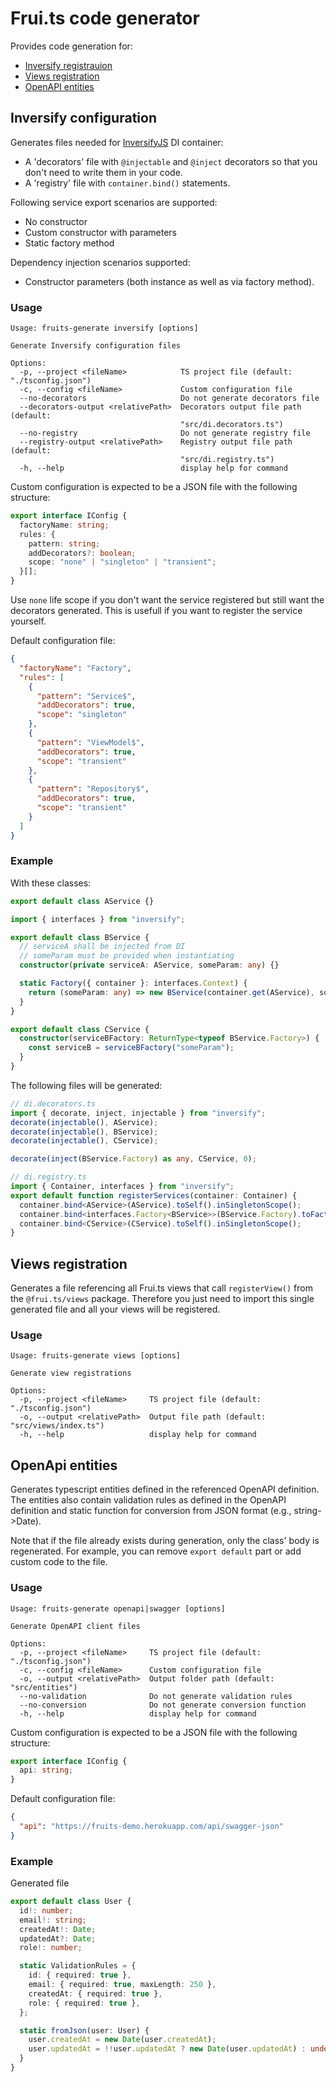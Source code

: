 # Frui.ts code generator

Provides code generation for:

- [Inversify registrauion](#Inversify-configuration)
- [Views registration](#Views-registration)
- [OpenAPI entities](#OpenApi-entities)

## Inversify configuration

Generates files needed for [InversifyJS](https://github.com/inversify/InversifyJS) DI container:

- A 'decorators' file with `@injectable` and `@inject` decorators so that you don't need to write them in your code.
- A 'registry' file with `container.bind()` statements.

Following service export scenarios are supported:

- No constructor
- Custom constructor with parameters
- Static factory method

Dependency injection scenarios supported:

- Constructor parameters (both instance as well as via factory method).

### Usage

```console
Usage: fruits-generate inversify [options]

Generate Inversify configuration files

Options:
  -p, --project <fileName>            TS project file (default: "./tsconfig.json")
  -c, --config <fileName>             Custom configuration file
  --no-decorators                     Do not generate decorators file
  --decorators-output <relativePath>  Decorators output file path (default:
                                      "src/di.decorators.ts")
  --no-registry                       Do not generate registry file
  --registry-output <relativePath>    Registry output file path (default:
                                      "src/di.registry.ts")
  -h, --help                          display help for command
```

Custom configuration is expected to be a JSON file with the following structure:

```ts
export interface IConfig {
  factoryName: string;
  rules: {
    pattern: string;
    addDecorators?: boolean;
    scope: "none" | "singleton" | "transient";
  }[];
}
```

Use `none` life scope if you don't want the service registered but still want the decorators generated. This is usefull if you want to register the service yourself.

Default configuration file:

```json
{
  "factoryName": "Factory",
  "rules": [
    {
      "pattern": "Service$",
      "addDecorators": true,
      "scope": "singleton"
    },
    {
      "pattern": "ViewModel$",
      "addDecorators": true,
      "scope": "transient"
    },
    {
      "pattern": "Repository$",
      "addDecorators": true,
      "scope": "transient"
    }
  ]
}
```

### Example

With these classes:

```ts
export default class AService {}
```

```ts
import { interfaces } from "inversify";

export default class BService {
  // serviceA shall be injected from DI
  // someParam must be provided when instantiating
  constructor(private serviceA: AService, someParam: any) {}

  static Factory({ container }: interfaces.Context) {
    return (someParam: any) => new BService(container.get(AService), someParam);
  }
}
```

```ts
export default class CService {
  constructor(serviceBFactory: ReturnType<typeof BService.Factory>) {
    const serviceB = serviceBFactory("someParam");
  }
}
```

The following files will be generated:

```ts
// di.decorators.ts
import { decorate, inject, injectable } from "inversify";
decorate(injectable(), AService);
decorate(injectable(), BService);
decorate(injectable(), CService);

decorate(inject(BService.Factory) as any, CService, 0);
```

```ts
// di.registry.ts
import { Container, interfaces } from "inversify";
export default function registerServices(container: Container) {
  container.bind<AService>(AService).toSelf().inSingletonScope();
  container.bind<interfaces.Factory<BService>>(BService.Factory).toFactory(BService.Factory);
  container.bind<CService>(CService).toSelf().inSingletonScope();
}
```

## Views registration

Generates a file referencing all Frui.ts views that call `registerView()` from the `@frui.ts/views` package. Therefore you just need to import this single generated file and all your views will be registered.

### Usage

```console
Usage: fruits-generate views [options]

Generate view registrations

Options:
  -p, --project <fileName>     TS project file (default: "./tsconfig.json")
  -o, --output <relativePath>  Output file path (default: "src/views/index.ts")
  -h, --help                   display help for command
```

## OpenApi entities

Generates typescript entities defined in the referenced OpenAPI definition. The entities also contain validation rules as defined in the OpenAPI definition and static function for conversion from JSON format (e.g., string->Date).

Note that if the file already exists during generation, only the class' body is regenerated. For example, you can remove `export default` part or add custom code to the file.

### Usage

```console
Usage: fruits-generate openapi|swagger [options]

Generate OpenAPI client files

Options:
  -p, --project <fileName>     TS project file (default: "./tsconfig.json")
  -c, --config <fileName>      Custom configuration file
  -o, --output <relativePath>  Output folder path (default: "src/entities")
  --no-validation              Do not generate validation rules
  --no-conversion              Do not generate conversion function
  -h, --help                   display help for command
```

Custom configuration is expected to be a JSON file with the following structure:

```ts
export interface IConfig {
  api: string;
}
```

Default configuration file:

```json
{
  "api": "https://fruits-demo.herokuapp.com/api/swagger-json"
}
```

### Example

Generated file

```ts
export default class User {
  id!: number;
  email!: string;
  createdAt!: Date;
  updatedAt?: Date;
  role!: number;

  static ValidationRules = {
    id: { required: true },
    email: { required: true, maxLength: 250 },
    createdAt: { required: true },
    role: { required: true },
  };

  static fromJson(user: User) {
    user.createdAt = new Date(user.createdAt);
    user.updatedAt = !!user.updatedAt ? new Date(user.updatedAt) : undefined;
  }
}
```
